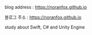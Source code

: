 blog address : https://noranfox.github.io


블로그 주소 : https://noranfox.github.io


study about Swift, C# and Unity Engine


